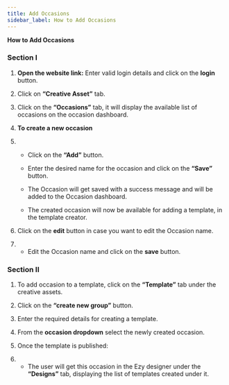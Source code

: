 ```yaml
---
title: Add Occasions
sidebar_label: How to Add Occasions
---
```


**How to Add Occasions**

### **Section I**

1. **Open the website link:**
    Enter valid login details and click on the **login** button.


2. Click on **“Creative Asset”** tab.


3. Click on the **“Occasions”** tab, it will display the available list of occasions on the occasion dashboard.


4. **To create a new occasion**


5. * Click on the **“Add”** button.



   * Enter the desired name for the occasion and click on the **“Save”** button.



   * The Occasion will get saved with a success message and will be added to the Occasion dashboard.



   * The created occasion will now be available for adding a template, in the template creator.


6. Click on the **edit** button in case you want to edit the Occasion name.


7. * Edit the Occasion name and click on the **save** button.







### **Section II**

1. To add occasion to a template, click on the **“Template”** tab under the creative assets.


2. Click on the **“create new group”** button.


3. Enter the required details for creating a template.


4. From the **occasion dropdown** select the newly created occasion.


5. Once the template is published:


6. * The user will get this occasion in the Ezy designer under the **“Designs”** tab, displaying the list of templates created under it.
